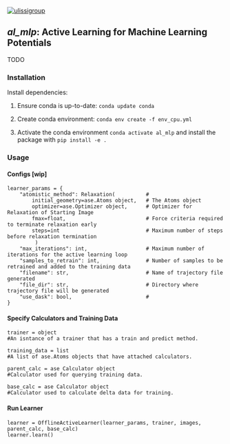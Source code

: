 [![ulissigroup](https://circleci.com/gh/ulissigroup/al_mlp.svg?style=svg)](https://app.circleci.com/pipelines/github/ulissigroup/al_mlp)
## *al_mlp*: Active Learning for Machine Learning Potentials

TODO

### Installation

Install dependencies:

1. Ensure conda is up-to-date: ```conda update conda```

2. Create conda environment: ```conda env create -f env_cpu.yml```

3. Activate the conda environment `conda activate al_mlp` and install the package with `pip install -e .`

### Usage
#### Configs [wip]
```
learner_params = {
    "atomistic_method": Relaxation(          # 
        initial_geometry=ase.Atoms object,   # The Atoms object  
        optimizer=ase.Optimizer object,      # Optimizer for Relaxation of Starting Image
        fmax=float,                          # Force criteria required to terminate relaxation early
        steps=int                            # Maximum number of steps before relaxation termination 
         )
    "max_iterations": int,                   # Maximum number of iterations for the active learning loop
    "samples_to_retrain": int,               # Number of samples to be retrained and added to the training data
    "filename": str,                         # Name of trajectory file generated
    "file_dir": str,                         # Directory where trajectory file will be generated
    "use_dask": bool,                        # 
}

```

#### Specify Calculators and Training Data
```
trainer = object
#An isntance of a trainer that has a train and predict method.

training_data = list
#A list of ase.Atoms objects that have attached calculators.
 
parent_calc = ase Calculator object
#Calculator used for querying training data.

base_calc = ase Calculator object
#Calculator used to calculate delta data for training.
```
#### Run Learner
```
learner = OfflineActiveLearner(learner_params, trainer, images, parent_calc, base_calc)
learner.learn()
```

